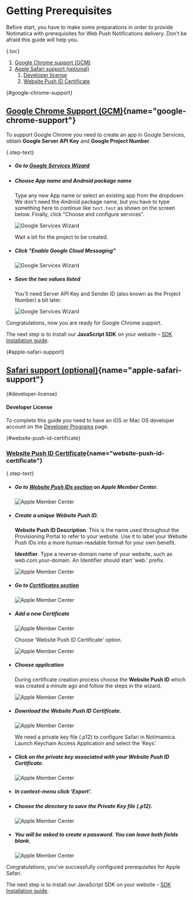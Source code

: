 # Getting Prerequisites

Before start, you have to make some preparations in order to provide Notimatica with prerequisites for Web Push Notifications delivery. Don’t be afraid this guide will help you.

{.toc}
1. [Google Chrome support (GCM)](#google-chrome-support)
1. [Apple Safari support (optional)](#apple-safari-support)
    1. [Developer license](#developer-license)
    1. [Website Push ID Certificate](#website-push-id-certificate)

{#google-chrome-support}
## [Google Chrome Support (GCM)](#google-chrome-support){name="google-chrome-support"}

To support Google Chrome you need to create an app in Google Services, obtain **Google Server API Key** and **Google Project Number**.

{.step-text}
* ##### Go to [Google Services Wizard](https://developers.google.com/mobile/add?platform=android&cntapi=gcm)

* ##### Choose App name and Android package name

  Type any new App name or select an existing app from the dropdown. We don't need the Android package name, but you have to type something here to continue like `test.test` as shown on the screen below. Finally, click "Choose and configure services".

  ![Google Services Wizard](/static/google1.png "Google Services Wizard - Step 1")

  Wait a bit for the project to be created.

* ##### Click "Enable Google Cloud Messaging"

  ![Google Services Wizard](/static/google2.png "Google Services Wizard - Step 2")

* ##### Save the two values listed

  You'll need Server API Key and Sender ID (also known as the Project Number) a bit later.

  ![Google Services Wizard](/static/google3.png "Google Services Wizard - Step 3")

Congratulations, now you are ready for Google Chrome support.

The next step is to install our **JavaScript SDK** on your website – [SDK Installation guide](/docs/installation).

{#apple-safari-support}
## [Safari support (optional)](#apple-safari-support){name="apple-safari-support"}

{#developer-license}

<div class="callout callout-warning" role="alert">

#### Developer License

To complete this guide you need to have an iOS or Mac OS developer account on the [Developer Programs](https://developer.apple.com/programs/) page. 

</div>


{#website-push-id-certificate}
### [Website Рush ID Сertificate](#website-push-id-certificate){name="website-push-id-certificate"}

{.step-text}
* ##### Go to [Website Push IDs section](https://developer.apple.com/account/ios/identifier/websitePushId/landing) on Apple Member Center.

  ![Apple Member Center](/static/apple2.png "Apple Member Center - Step 1")

* ##### Create a unique Website Push ID.

  **Website Push ID Description**. This is the name used throughout the Provisioning Portal to refer to your website. Use it to label your Website Push IDs into a more human-readable format for your own benefit.

  **Identifier**. Type a reverse-domain name of your website, such as web.com.your-domain. An Identifier should start ‘web.’ prefix.

  ![Apple Member Center](/static/apple3.png "Apple Member Center - Step 2")

* ##### Go to [Certificates section](https://developer.apple.com/account/ios/certificate/)
  
  ![Apple Member Center](/static/apple4.png "Apple Member Center - Step 3")

* ##### Add a new Certificate

  ![Apple Member Center](/static/apple5.png "Apple Member Center - Step 4")

  Choose ‘Website Push ID Certificate’ option.

  ![Apple Member Center](/static/apple6.png "Apple Member Center - Step 5")

* ##### Choose application

  During certificate creation process choose the **Website Push ID** which was created a minute ago and follow the steps in the wizard.

  ![Apple Member Center](/static/apple7.png "Apple Member Center - Step 6")

* ##### Download the Website Рush ID Сertificate.

  ![Apple Member Center](/static/apple8.png "Apple Member Center - Step 7")

  We need a private key file (.p12) to configure Safari in Notimamica. Launch Keychain Access Application and select the ‘Keys’.

* ##### Click on the private key associated with your Website Push ID Certificate.

  ![Apple Member Center](/static/apple9.png "Apple Member Center - Step 8")

* ##### In context-menu click ‘Export’.

* ##### Choose the directory to save the Private Key file (.p12).

  ![Apple Member Center](/static/apple10.png "Apple Member Center - Step 9")

* ##### You will be asked to create a password. You can leave both fields blank.

  ![Apple Member Center](/static/apple11.png "Apple Member Center - Step 10")


Congratulations, you've successfully configured prerequisites for Apple Safari.

The next step is to install our JavaScript SDK on your website – [SDK Installation guide](/docs/installation).
